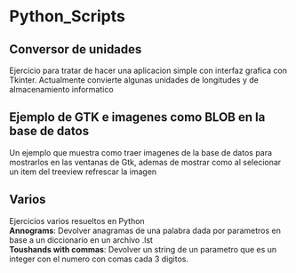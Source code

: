 # Python_Scripts

## Conversor de unidades
Ejercicio para tratar de hacer una aplicacion simple con interfaz grafica con Tkinter.
Actualmente convierte algunas unidades de longitudes y de almacenamiento informatico

## Ejemplo de GTK e imagenes como BLOB en la base de datos
Un ejemplo que muestra como traer imagenes de la base de datos para mostrarlos en las ventanas
de Gtk, ademas de mostrar como al selecionar un item del treeview refrescar la imagen

## Varios
Ejercicios varios resueltos en Python    
**Annograms**: Devolver anagramas de una palabra dada por parametros en base a un diccionario en un archivo .lst    
**Toushands with commas**: Devolver un string de un parametro que es un integer con el numero con comas cada 3 digitos.